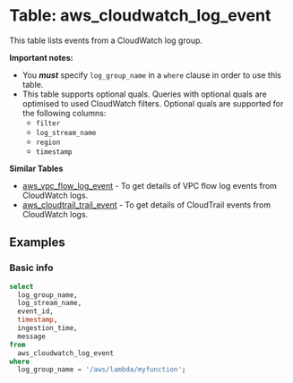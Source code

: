 # Table: aws_cloudwatch_log_event

This table lists events from a CloudWatch log group.

**Important notes:**

- You **_must_** specify `log_group_name` in a `where` clause in order to use this table.
- This table supports optional quals. Queries with optional quals are optimised to used CloudWatch filters. Optional quals are supported for the following columns:
  - `filter`
  - `log_stream_name`
  - `region`
  - `timestamp`

**Similar Tables**

- [aws_vpc_flow_log_event](https://hub.steampipe.io/plugins/turbot/aws/tables/aws_vpc_flow_log_event) - To get details of VPC flow log events from CloudWatch logs.
- [aws_cloudtrail_trail_event](https://hub.steampipe.io/plugins/turbot/aws/tables/aws_cloudtrail_trail_event) - To get details of CloudTrail events from CloudWatch logs.

## Examples

### Basic info

```sql
select
  log_group_name,
  log_stream_name,
  event_id,
  timestamp,
  ingestion_time,
  message
from
  aws_cloudwatch_log_event
where
  log_group_name = '/aws/lambda/myfunction';
```
